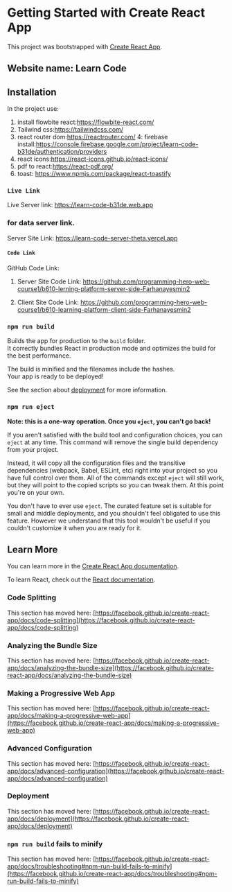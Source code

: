 # Getting Started with Create React App

This project was bootstrapped with [Create React App](https://github.com/facebook/create-react-app).

## Website name: Learn Code

## Installation

In the project use:

1. install flowbite react:https://flowbite-react.com/
2. Tailwind css:https://tailwindcss.com/
3. react router dom:https://reactrouter.com/
   4: firebase install:https://console.firebase.google.com/project/learn-code-b31de/authentication/providers
4. react icons:https://react-icons.github.io/react-icons/
5. pdf to react:https://react-pdf.org/
6. toast: https://www.npmjs.com/package/react-toastify

### `Live Link`

Live Server link: https://learn-code-b31de.web.app

### for data server link.

Server Site Link: https://learn-code-server-theta.vercel.app

#### `Code Link`

GitHub Code Link:

1. Server Site Code Link: https://github.com/programming-hero-web-course1/b610-lerning-platform-server-side-Farhanayesmin2

2. Client Site Code Link: https://github.com/programming-hero-web-course1/b610-learning-platform-client-side-Farhanayesmin2

### `npm run build`

Builds the app for production to the `build` folder.\
It correctly bundles React in production mode and optimizes the build for the best performance.

The build is minified and the filenames include the hashes.\
Your app is ready to be deployed!

See the section about [deployment](https://facebook.github.io/create-react-app/docs/deployment) for more information.

### `npm run eject`

**Note: this is a one-way operation. Once you `eject`, you can't go back!**

If you aren't satisfied with the build tool and configuration choices, you can `eject` at any time. This command will remove the single build dependency from your project.

Instead, it will copy all the configuration files and the transitive dependencies (webpack, Babel, ESLint, etc) right into your project so you have full control over them. All of the commands except `eject` will still work, but they will point to the copied scripts so you can tweak them. At this point you're on your own.

You don't have to ever use `eject`. The curated feature set is suitable for small and middle deployments, and you shouldn't feel obligated to use this feature. However we understand that this tool wouldn't be useful if you couldn't customize it when you are ready for it.

## Learn More

You can learn more in the [Create React App documentation](https://facebook.github.io/create-react-app/docs/getting-started).

To learn React, check out the [React documentation](https://reactjs.org/).

### Code Splitting

This section has moved here: [https://facebook.github.io/create-react-app/docs/code-splitting](https://facebook.github.io/create-react-app/docs/code-splitting)

### Analyzing the Bundle Size

This section has moved here: [https://facebook.github.io/create-react-app/docs/analyzing-the-bundle-size](https://facebook.github.io/create-react-app/docs/analyzing-the-bundle-size)

### Making a Progressive Web App

This section has moved here: [https://facebook.github.io/create-react-app/docs/making-a-progressive-web-app](https://facebook.github.io/create-react-app/docs/making-a-progressive-web-app)

### Advanced Configuration

This section has moved here: [https://facebook.github.io/create-react-app/docs/advanced-configuration](https://facebook.github.io/create-react-app/docs/advanced-configuration)

### Deployment

This section has moved here: [https://facebook.github.io/create-react-app/docs/deployment](https://facebook.github.io/create-react-app/docs/deployment)

### `npm run build` fails to minify

This section has moved here: [https://facebook.github.io/create-react-app/docs/troubleshooting#npm-run-build-fails-to-minify](https://facebook.github.io/create-react-app/docs/troubleshooting#npm-run-build-fails-to-minify)
